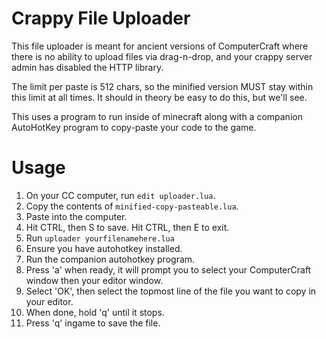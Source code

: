 # Crappy File Uploader

This file uploader is meant for ancient versions of ComputerCraft where there is
no ability to upload files via drag-n-drop, and your crappy server admin has
disabled the HTTP library.

The limit per paste is 512 chars, so the minified version MUST stay within this
limit at all times. It should in theory be easy to do this, but we'll see.

This uses a program to run inside of minecraft along with a companion AutoHotKey
program to copy-paste your code to the game.

# Usage

1. On your CC computer, run `edit uploader.lua`.
2. Copy the contents of `minified-copy-pasteable.lua`.
3. Paste into the computer.
4. Hit CTRL, then S to save. Hit CTRL, then E to exit.
5. Run `uploader yourfilenamehere.lua`
6. Ensure you have autohotkey installed.
7. Run the companion autohotkey program.
8. Press 'a' when ready, it will prompt you to select your ComputerCraft window
then your editor window.
9. Select 'OK', then select the topmost line of the file you want to copy in
your editor.
10. When done, hold 'q' until it stops.
11. Press 'q' ingame to save the file.